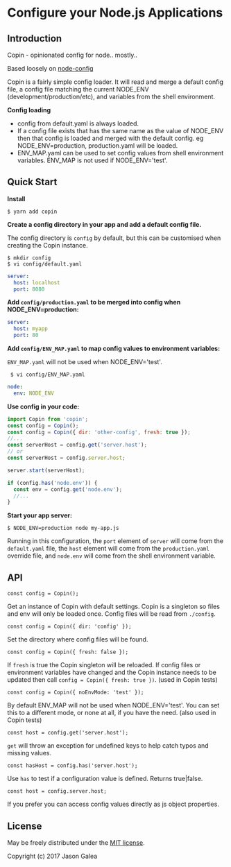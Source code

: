 Configure your Node.js Applications
===================================

Introduction
------------

Copin - opinionated config for node.. mostly..

Based loosely on [node-config](https://github.com/lorenwest/node-config)

Copin is a fairly simple config loader. It will read and merge a default config
file, a config file matching the current NODE_ENV (development/production/etc),
and variables from the shell environment.

**Config loading**

* config from default.yaml is always loaded.
* If a config file exists that has the same name as the value of NODE_ENV then
that config is loaded and merged with the default config. eg NODE_ENV=production,
production.yaml will be loaded.
* ENV_MAP.yaml can be used to set config values from shell environment variables. ENV_MAP is not used if NODE_ENV='test'.

Quick Start
-----------

**Install**

```shell
$ yarn add copin
```

**Create a config directory in your app and add a default config file.**

The config directory is `config` by default, but this can be customised when
creating the Copin instance.

```shell
$ mkdir config
$ vi config/default.yaml
```
```yaml
server:
  host: localhost
  port: 8080
```

**Add `config/production.yaml` to be merged into config when NODE_ENV=production:**

```yaml
server:
  host: myapp
  port: 80
```

**Add `config/ENV_MAP.yaml` to map config values to environment variables:**

`ENV_MAP.yaml` will not be used when NODE_ENV='test'.

```shell
 $ vi config/ENV_MAP.yaml
```

```yaml
node:
  env: NODE_ENV
```

**Use config in your code:**

```js
import Copin from 'copin';
const config = Copin();
const config = Copin({ dir: 'other-config', fresh: true });
//...
const serverHost = config.get('server.host');
// or
const serverHost = config.server.host;

server.start(serverHost);

if (config.has('node.env')) {
  const env = config.get('node.env');
  //...
}
```

**Start your app server:**

```shell
$ NODE_ENV=production node my-app.js
```

Running in this configuration, the `port` element of `server` will come from
the `default.yaml` file, the `host` element will come from the `production.yaml`
override file, and `node.env` will come from the shell environment variable.

API
---

`const config = Copin();`

Get an instance of Copin with default settings. Copin is a singleton so files and env will only be loaded once. Config files will be read from `./config`.

`const config = Copin({ dir: 'config' });`

Set the directory where config files will be found.

`const config = Copin({ fresh: false });`

If `fresh` is true the Copin singleton will be reloaded. If config files or
environment variables have changed and the Copin instance needs to be updated then call `config = Copin({ fresh: true })`. (used in Copin tests)

`const config = Copin({ noEnvMode: 'test' });`

By default ENV_MAP will not be used when NODE_ENV='test'. You can set this to
a different mode, or none at all, if you have the need. (also used in Copin
tests)

`const host = config.get('server.host');`

`get` will throw an exception for undefined keys to help catch typos and missing values.

`const hasHost = config.has('server.host');`

Use `has` to test if a configuration value is defined. Returns true|false.

`const host = config.server.host;`

If you prefer you can access config values directly as js object properties.

License
-------

May be freely distributed under the [MIT license](https://raw.githubusercontent.com/lorenwest/node-config/master/LICENSE).

Copyright (c) 2017 Jason Galea
